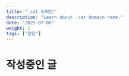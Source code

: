 ```yaml
---
title: ".cat 도메인"
description: "Learn about .cat domain name."
date: "2025-07-08"
weight: 1
tags: ["잡담"]
---
```


# 작성중인 글

